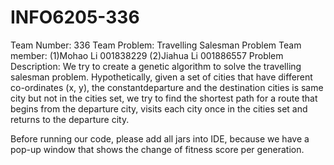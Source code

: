 # INFO6205-336
Team Number: 336
Team Problem: Travelling Salesman Problem
Team member:
(1)Mohao Li 001838229
(2)Jiahua Li 001886557
Problem Description:
We try to create a genetic algorithm to solve the travelling salesman problem. Hypothetically, given a set of cities that have different co-ordinates (x, y), the constantdeparture and the destination cities is same city but not in the cities set, we try to find the shortest path for a route that begins from the departure city, visits each city once in the cities set and returns to the departure city.

Before running our code, please add all jars into IDE, because we have a pop-up window that shows the change of fitness score per generation.
